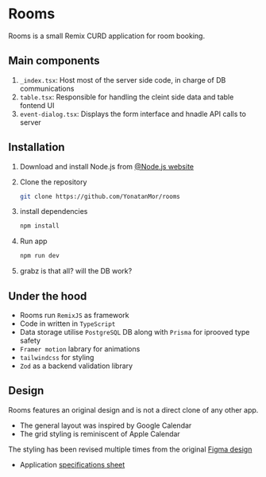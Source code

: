 # Rooms

Rooms is a small Remix CURD application for room booking.

## Main components

1. `_index.tsx`: Host most of the server side code, in charge of DB communications
2. `table.tsx`: Responsible for handling the cleint side data and table fontend UI
3. `event-dialog.tsx`: Displays the form interface and hnadle API calls to server

## Installation

1. Download and install Node.js from [@Node.js website](https://nodejs.org/e)

2. Clone the repository
   ```bash
   git clone https://github.com/YonatanMor/rooms
   ```

3. install dependencies
    ```bash
   npm install
   ```

4.  Run app 
    ```bash
    npm run dev
    ```

5. grabz is that all? will the DB work?

## Under the hood

- Rooms run `RemixJS` as framework
- Code in written in `TypeScript`
- Data storage utilise `PostgreSQL` DB along with `Prisma` for iprooved type safety
- `Framer motion` labrary for animations
- `tailwindcss` for styling
- `Zod` as a backend validation library


## Design

Rooms features an original design and is not a direct clone of any other app.
* The general layout was inspired by Google Calendar
* The grid styling is reminiscent of Apple Calendar

The styling has been revised multiple times from the original [Figma design](https://www.figma.com/design/qTJRg0AY0mg8tttuTCpZlC/rooms?node-id=0-1&t=VrXC8z4NGAD0TLF1-0)

* Application [specifications sheet](https://sulfuric-mountain-a81.notion.site/Rooms-specifications-sheet-fdb0759608b74d718fe64819b4acc6f7?pvs=4)

